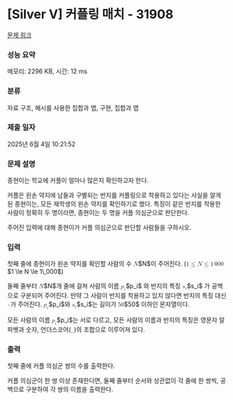 # [Silver V] 커플링 매치 - 31908 

[문제 링크](https://www.acmicpc.net/problem/31908) 

### 성능 요약

메모리: 2296 KB, 시간: 12 ms

### 분류

자료 구조, 해시를 사용한 집합과 맵, 구현, 집합과 맵

### 제출 일자

2025년 6월 4일 10:21:52

### 문제 설명

<p>종현이는 학교에 커플이 얼마나 많은지 확인하고자 한다.</p>

<p>커플은 왼손 약지에 남들과 구별되는 반지를 커플링으로 착용하고 있다는 사실을 알게 된 종현이는, 모든 재학생의 왼손 약지를 확인하기로 했다. 특징이 같은 반지를 착용한 사람이 정확히 두 명이라면, 종현이는 두 명을 커플 의심군으로 판단한다.</p>

<p>주어진 입력에 대해 종현이가 커플 의심군으로 판단할 사람들을 구하시오.</p>

### 입력 

 <p>첫째 줄에 종현이가 왼손 약지를 확인할 사람의 수 <mjx-container class="MathJax" jax="CHTML" style="font-size: 99.9%; position: relative;"><mjx-math class="MJX-TEX" aria-hidden="true"><mjx-mi class="mjx-i"><mjx-c class="mjx-c1D441 TEX-I"></mjx-c></mjx-mi></mjx-math><mjx-assistive-mml unselectable="on" display="inline"><math xmlns="http://www.w3.org/1998/Math/MathML"><mi>N</mi></math></mjx-assistive-mml><span aria-hidden="true" class="no-mathjax mjx-copytext">$N$</span></mjx-container>이 주어진다. (<mjx-container class="MathJax" jax="CHTML" style="font-size: 99.9%; position: relative;"><mjx-math class="MJX-TEX" aria-hidden="true"><mjx-mn class="mjx-n"><mjx-c class="mjx-c31"></mjx-c></mjx-mn><mjx-mo class="mjx-n" space="4"><mjx-c class="mjx-c2264"></mjx-c></mjx-mo><mjx-mi class="mjx-i" space="4"><mjx-c class="mjx-c1D441 TEX-I"></mjx-c></mjx-mi><mjx-mo class="mjx-n" space="4"><mjx-c class="mjx-c2264"></mjx-c></mjx-mo><mjx-mn class="mjx-n" space="4"><mjx-c class="mjx-c31"></mjx-c></mjx-mn><mjx-mstyle><mjx-mspace style="width: 0.167em;"></mjx-mspace></mjx-mstyle><mjx-mn class="mjx-n"><mjx-c class="mjx-c30"></mjx-c><mjx-c class="mjx-c30"></mjx-c><mjx-c class="mjx-c30"></mjx-c></mjx-mn></mjx-math><mjx-assistive-mml unselectable="on" display="inline"><math xmlns="http://www.w3.org/1998/Math/MathML"><mn>1</mn><mo>≤</mo><mi>N</mi><mo>≤</mo><mn>1</mn><mstyle scriptlevel="0"><mspace width="0.167em"></mspace></mstyle><mn>000</mn></math></mjx-assistive-mml><span aria-hidden="true" class="no-mathjax mjx-copytext">$1 \le N \le 1\,000$</span></mjx-container>)</p>

<p>둘째 줄부터 <mjx-container class="MathJax" jax="CHTML" style="font-size: 99.9%; position: relative;"><mjx-math class="MJX-TEX" aria-hidden="true"><mjx-mi class="mjx-i"><mjx-c class="mjx-c1D441 TEX-I"></mjx-c></mjx-mi></mjx-math><mjx-assistive-mml unselectable="on" display="inline"><math xmlns="http://www.w3.org/1998/Math/MathML"><mi>N</mi></math></mjx-assistive-mml><span aria-hidden="true" class="no-mathjax mjx-copytext">$N$</span></mjx-container>개 줄에 걸쳐 사람의 이름 <mjx-container class="MathJax" jax="CHTML" style="font-size: 99.9%; position: relative;"><mjx-math class="MJX-TEX" aria-hidden="true"><mjx-msub><mjx-mi class="mjx-i"><mjx-c class="mjx-c1D45D TEX-I"></mjx-c></mjx-mi><mjx-script style="vertical-align: -0.15em;"><mjx-mi class="mjx-i" size="s"><mjx-c class="mjx-c1D456 TEX-I"></mjx-c></mjx-mi></mjx-script></mjx-msub></mjx-math><mjx-assistive-mml unselectable="on" display="inline"><math xmlns="http://www.w3.org/1998/Math/MathML"><msub><mi>p</mi><mi>i</mi></msub></math></mjx-assistive-mml><span aria-hidden="true" class="no-mathjax mjx-copytext">$p_i$</span></mjx-container> 와 반지의 특징 <mjx-container class="MathJax" jax="CHTML" style="font-size: 99.9%; position: relative;"><mjx-math class="MJX-TEX" aria-hidden="true"><mjx-msub><mjx-mi class="mjx-i"><mjx-c class="mjx-c1D460 TEX-I"></mjx-c></mjx-mi><mjx-script style="vertical-align: -0.15em;"><mjx-mi class="mjx-i" size="s"><mjx-c class="mjx-c1D456 TEX-I"></mjx-c></mjx-mi></mjx-script></mjx-msub></mjx-math><mjx-assistive-mml unselectable="on" display="inline"><math xmlns="http://www.w3.org/1998/Math/MathML"><msub><mi>s</mi><mi>i</mi></msub></math></mjx-assistive-mml><span aria-hidden="true" class="no-mathjax mjx-copytext">$s_i$</span></mjx-container> 가 공백으로 구분되어 주어진다. 만약 그 사람이 반지를 착용하고 있지 않다면 반지의 특징 대신 <span style="color:#c0392b;"><code>-</code></span>가 주어진다. <mjx-container class="MathJax" jax="CHTML" style="font-size: 99.9%; position: relative;"><mjx-math class="MJX-TEX" aria-hidden="true"><mjx-msub><mjx-mi class="mjx-i"><mjx-c class="mjx-c1D45D TEX-I"></mjx-c></mjx-mi><mjx-script style="vertical-align: -0.15em;"><mjx-mi class="mjx-i" size="s"><mjx-c class="mjx-c1D456 TEX-I"></mjx-c></mjx-mi></mjx-script></mjx-msub></mjx-math><mjx-assistive-mml unselectable="on" display="inline"><math xmlns="http://www.w3.org/1998/Math/MathML"><msub><mi>p</mi><mi>i</mi></msub></math></mjx-assistive-mml><span aria-hidden="true" class="no-mathjax mjx-copytext">$p_i$</span></mjx-container>와 <mjx-container class="MathJax" jax="CHTML" style="font-size: 99.9%; position: relative;"><mjx-math class="MJX-TEX" aria-hidden="true"><mjx-msub><mjx-mi class="mjx-i"><mjx-c class="mjx-c1D460 TEX-I"></mjx-c></mjx-mi><mjx-script style="vertical-align: -0.15em;"><mjx-mi class="mjx-i" size="s"><mjx-c class="mjx-c1D456 TEX-I"></mjx-c></mjx-mi></mjx-script></mjx-msub></mjx-math><mjx-assistive-mml unselectable="on" display="inline"><math xmlns="http://www.w3.org/1998/Math/MathML"><msub><mi>s</mi><mi>i</mi></msub></math></mjx-assistive-mml><span aria-hidden="true" class="no-mathjax mjx-copytext">$s_i$</span></mjx-container>는 길이가 <mjx-container class="MathJax" jax="CHTML" style="font-size: 99.9%; position: relative;"><mjx-math class="MJX-TEX" aria-hidden="true"><mjx-mn class="mjx-n"><mjx-c class="mjx-c35"></mjx-c><mjx-c class="mjx-c30"></mjx-c></mjx-mn></mjx-math><mjx-assistive-mml unselectable="on" display="inline"><math xmlns="http://www.w3.org/1998/Math/MathML"><mn>50</mn></math></mjx-assistive-mml><span aria-hidden="true" class="no-mathjax mjx-copytext">$50$</span></mjx-container> 이하인 문자열이다.</p>

<p>모든 사람의 이름 <mjx-container class="MathJax" jax="CHTML" style="font-size: 99.9%; position: relative;"><mjx-math class="MJX-TEX" aria-hidden="true"><mjx-msub><mjx-mi class="mjx-i"><mjx-c class="mjx-c1D45D TEX-I"></mjx-c></mjx-mi><mjx-script style="vertical-align: -0.15em;"><mjx-mi class="mjx-i" size="s"><mjx-c class="mjx-c1D456 TEX-I"></mjx-c></mjx-mi></mjx-script></mjx-msub></mjx-math><mjx-assistive-mml unselectable="on" display="inline"><math xmlns="http://www.w3.org/1998/Math/MathML"><msub><mi>p</mi><mi>i</mi></msub></math></mjx-assistive-mml><span aria-hidden="true" class="no-mathjax mjx-copytext">$p_i$</span></mjx-container>는 서로 다르고, 모든 사람의 이름과 반지의 특징은 영문자 알파벳과 숫자, 언더스코어(<span style="color:#c0392b;"><code>_</code></span>)의 조합으로 이루어져 있다.</p>

### 출력 

 <p>첫째 줄에 커플 의심군 쌍의 수를 출력한다.</p>

<p>커플 의심군이 한 쌍 이상 존재한다면, 둘째 줄부터 순서와 상관없이 각 줄에 한 쌍씩, 공백으로 구분하여 각 쌍의 이름을 출력한다.</p>

